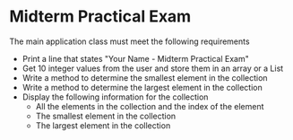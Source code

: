 # Midterm Practical Exam

The main application class must meet the following requirements

- Print a line that states "Your Name - Midterm Practical Exam"
- Get 10 integer values from the user and store them in an array or a List
- Write a method to determine the smallest element in the collection
- Write a method to determine the largest element in the collection
- Display the following information for the collection
  - All the elements in the collection and the index of the element
  - The smallest element in the collection
  - The largest element in the collection
